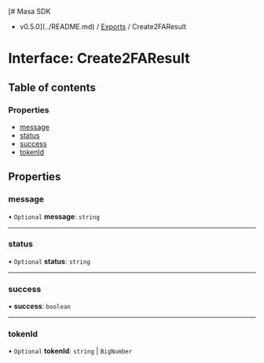 [# Masa SDK
 - v0.5.0](../README.md) / [Exports](../modules.md) / Create2FAResult

# Interface: Create2FAResult

## Table of contents

### Properties

- [message](Create2FAResult.md#message)
- [status](Create2FAResult.md#status)
- [success](Create2FAResult.md#success)
- [tokenId](Create2FAResult.md#tokenid)

## Properties

### message

• `Optional` **message**: `string`

___

### status

• `Optional` **status**: `string`

___

### success

• **success**: `boolean`

___

### tokenId

• `Optional` **tokenId**: `string` \| `BigNumber`
